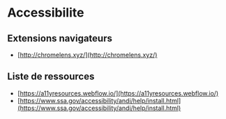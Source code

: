 # Accessibilite

## Extensions navigateurs

* [http://chromelens.xyz/](http://chromelens.xyz/)

## Liste de ressources

* [https://a11yresources.webflow.io/](https://a11yresources.webflow.io/)
* [https://www.ssa.gov/accessibility/andi/help/install.html](https://www.ssa.gov/accessibility/andi/help/install.html)
